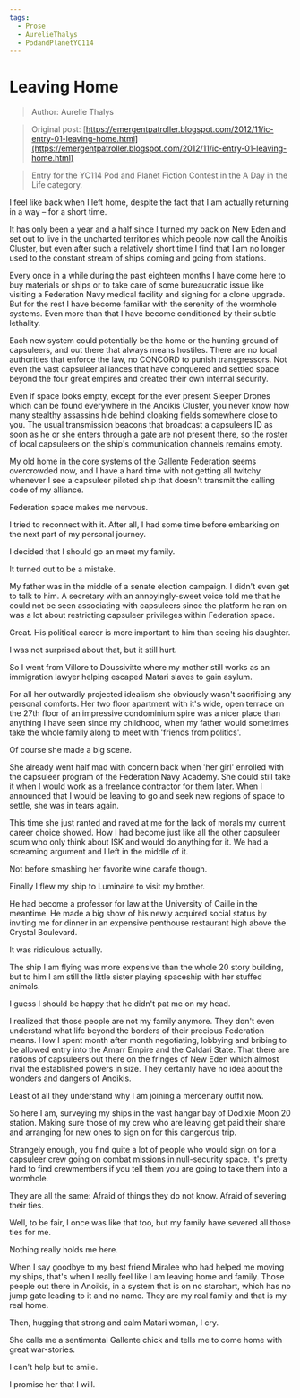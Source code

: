 ```yaml
---
tags:
  - Prose
  - AurelieThalys
  - PodandPlanetYC114
---
```


# Leaving Home

> Author: Aurelie Thalys

> Original post: [https://emergentpatroller.blogspot.com/2012/11/ic-entry-01-leaving-home.html](https://emergentpatroller.blogspot.com/2012/11/ic-entry-01-leaving-home.html)

> Entry for the YC114 Pod and Planet Fiction Contest in the A Day in the Life category.


I feel like back when I left home, despite the fact that I am actually returning in a way – for a short time.

It has only been a year and a half since I turned my back on New Eden and set out to live in the uncharted territories which people now call the Anoikis Cluster, but even after such a relatively short time I find that I am no longer used to the constant stream of ships coming and going from stations.

Every once in a while during the past eighteen months I have come here to buy materials or ships or to take care of some bureaucratic issue like visiting a Federation Navy medical facility and signing for a clone upgrade. But for the rest I have become familiar with the serenity of the wormhole systems. Even more than that I have become conditioned by their subtle lethality.

Each new system could potentially be the home or the hunting ground of capsuleers, and out there that always means hostiles. There are no local authorities that enforce the law, no CONCORD to punish transgressors. Not even the vast capsuleer alliances that have conquered and settled space beyond the four great empires and created their own internal security.

Even if space looks empty, except for the ever present Sleeper Drones which can be found everywhere in the Anoikis Cluster, you never know how many stealthy assassins hide behind cloaking fields somewhere close to you. The usual transmission beacons that broadcast a capsuleers ID as soon as he or she enters through a gate are not present there, so the roster of local capsuleers on the ship's communication channels remains empty.

My old home in the core systems of the Gallente Federation seems overcrowded now, and I have a hard time with not getting all twitchy whenever I see a capsuleer piloted ship that doesn't transmit the calling code of my alliance.

Federation space makes me nervous.

I tried to reconnect with it. After all, I had some time before embarking on the next part of my personal journey.

I decided that I should go an meet my family.

It turned out to be a mistake.

My father was in the middle of a senate election campaign. I didn't even get to talk to him. A secretary with an annoyingly-sweet voice told me that he could not be seen associating with capsuleers since the platform he ran on was a lot about restricting capsuleer privileges within Federation space.

Great. His political career is more important to him than seeing his daughter.

I was not surprised about that, but it still hurt.

So I went from Villore to Doussivitte where my mother still works as an immigration lawyer helping escaped Matari slaves to gain asylum.

For all her outwardly projected idealism she obviously wasn't sacrificing any personal comforts. Her two floor apartment with it's wide, open terrace on the 27th floor of an impressive condominium spire was a nicer place than anything I have seen since my childhood, when my father would sometimes take the whole family along to meet with 'friends from politics'.

Of course she made a big scene.

She already went half mad with concern back when 'her girl' enrolled with the capsuleer program of the Federation Navy Academy. She could still take it when I would work as a freelance contractor for them later. When I announced that I would be leaving to go and seek new regions of space to settle, she was in tears again.

This time she just ranted and raved at me for the lack of morals my current career choice showed. How I had become just like all the other capsuleer scum who only think about ISK and would do anything for it. We had a screaming argument and I left in the middle of it.

Not before smashing her favorite wine carafe though.

Finally I flew my ship to Luminaire to visit my brother.

He had become a professor for law at the University of Caille in the meantime. He made a big show of his newly acquired social status by inviting me for dinner in an expensive penthouse restaurant high above the Crystal Boulevard.

It was ridiculous actually.

The ship I am flying was more expensive than the whole 20 story building, but to him I am still the little sister playing spaceship with her stuffed animals.

I guess I should be happy that he didn't pat me on my head.

I realized that those people are not my family anymore. They don't even understand what life beyond the borders of their precious Federation means. How I spent month after month negotiating, lobbying and bribing to be allowed entry into the Amarr Empire and the Caldari State. That there are nations of capsuleers out there on the fringes of New Eden which almost rival the established powers in size. They certainly have no idea about the wonders and dangers of Anoikis.

Least of all they understand why I am joining a mercenary outfit now.

So here I am, surveying my ships in the vast hangar bay of Dodixie Moon 20 station. Making sure those of my crew who are leaving get paid their share and arranging for new ones to sign on for this dangerous trip.

Strangely enough, you find quite a lot of people who would sign on for a capsuleer crew going on combat missions in null-security space. It's pretty hard to find crewmembers if you tell them you are going to take them into a wormhole.

They are all the same: Afraid of things they do not know. Afraid of severing their ties.

Well, to be fair, I once was like that too, but my family have severed all those ties for me.

Nothing really holds me here.

When I say goodbye to my best friend Miralee who had helped me moving my ships, that's when I really feel like I am leaving home and family. Those people out there in Anoikis, in a system that is on no starchart, which has no jump gate leading to it and no name. They are my real family and that is my real home.

Then, hugging that strong and calm Matari woman, I cry.

She calls me a sentimental Gallente chick and tells me to come home with great war-stories.

I can't help but to smile.

I promise her that I will.